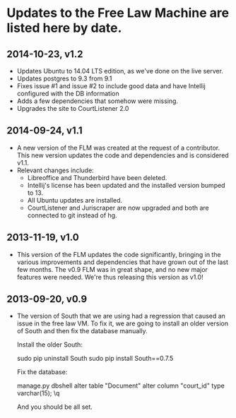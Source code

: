 # Updates to the Free Law Machine are listed here by date.

## 2014-10-23, v1.2
 - Updates Ubuntu to 14.04 LTS edition, as we've done on the live server.
 - Updates postgres to 9.3 from 9.1
 - Fixes issue #1 and issue #2 to include good data and have Intellij configured with the DB information
 - Adds a few dependencies that somehow were missing.
 - Upgrades the site to CourtListener 2.0

## 2014-09-24, v1.1
 - A new version of the FLM was created at the request of a contributor. 
   This new version updates the code and dependencies and is considered v1.1.
 - Relevant changes include:
   - Libreoffice and Thunderbird have been deleted.
   - Intellij's license has been updated and the installed version bumped to 13.
   - All Ubuntu updates are installed.
   - CourtListener and Juriscraper are now upgraded and both are connected to git 
     instead of hg.

## 2013-11-19, v1.0
 - This version of the FLM updates the code significantly, bringing in the 
   various improvements and dependencies that have grown out of the last
   few months. The v0.9 FLM was in great shape, and no new major features were
   needed. We're thus releasing this version as v1.0! 

## 2013-09-20, v0.9
 - The version of South that we are using had a regression that caused an
   issue in the free law VM. To fix it, we are going to install an older
   version of South and then fix the database manually. 

   Install the older South:

     sudo pip uninstall South
     sudo pip install South==0.7.5

   Fix the database:

     manage.py dbshell
     alter table "Document" alter column "court_id" type varchar(15);
     \q

   And you should be all set.
